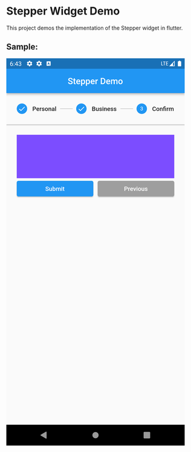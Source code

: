 # Stepper Widget Demo

This project demos the implementation of the Stepper widget in flutter.

## Sample:

![stepper](/assets/images/stepper.png)
